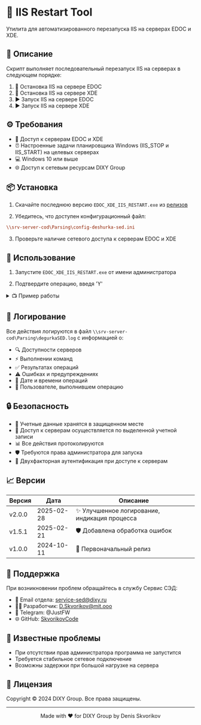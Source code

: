# 🔄 IIS Restart Tool

Утилита для автоматизированного перезапуска IIS на серверах EDOC и XDE.

## 📝 Описание

Скрипт выполняет последовательный перезапуск IIS на серверах в следующем порядке:
1. 🛑 Остановка IIS на сервере EDOC
2. 🛑 Остановка IIS на сервере XDE
3. ▶️ Запуск IIS на сервере EDOC
4. ▶️ Запуск IIS на сервере XDE

## ⚙️ Требования

- 🔑 Доступ к серверам EDOC и XDE
- ⏰ Настроенные задачи планировщика Windows (IIS_STOP и IIS_START) на целевых серверах
- 💻 Windows 10 или выше
- 🌐 Доступ к сетевым ресурсам DIXY Group

## 📦 Установка

1. Скачайте последнюю версию `EDOC_XDE_IIS_RESTART.exe` из [релизов](https://github.com/SkvorikovCode/IIS-Restart-Tool/releases)

2. Убедитесь, что доступен конфигурационный файл:
```ini
\\srv-server-cod\Parsing\config-deshurka-sed.ini
```

3. Проверьте наличие сетевого доступа к серверам EDOC и XDE

## 🚀 Использование

1. Запустите `EDOC_XDE_IIS_RESTART.exe` от имени администратора

2. Подтвердите операцию, введя 'Y'

<details>
<summary>📺 Пример работы</summary>

```
Перезапустить Edoc IIS и XDE IIS ? Y/n: Y

Начало процесса: Остановка IIS Edoc
[.....] Остановка IIS Edoc
Успешно: Остановка IIS Edoc

Начало процесса: Остановка IIS xDE
[.....] Остановка IIS xDE
Успешно: Остановка IIS xDE
```
</details>

## 📝 Логирование

Все действия логируются в файл `\\srv-server-cod\Parsing\degurkaSED.log` с информацией о:
- 🔍 Доступности серверов
- ⚡ Выполнении команд
- ✅ Результатах операций
- ⚠️ Ошибках и предупреждениях
- 📅 Дате и времени операций
- 👤 Пользователе, выполнившем операцию

## 🔒 Безопасность

- 🔐 Учетные данные хранятся в защищенном месте
- 👤 Доступ к серверам осуществляется по выделенной учетной записи
- 📊 Все действия протоколируются
- 🛡️ Требуются права администратора для запуска
- 🔑 Двухфакторная аутентификация при доступе к серверам

## 📈 Версии

| Версия | Дата | Описание |
|--------|------|----------|
| v2.0.0 | 2025-02-28 | ✨ Улучшенное логирование, индикация процесса |
| v1.5.1 | 2025-02-21 | 🛡️ Добавлена обработка ошибок |
| v1.0.0 | 2024-10-11 | 🎉 Первоначальный релиз |

## 💬 Поддержка

При возникновении проблем обращайтесь в службу Сервис СЭД:
- 📧 Email отдела: service-sed@dixy.ru
- 👨‍💻 Разработчик: D.Skvorikov@mit.ooo
- 📱 Telegram: @JustFW
- 🌐 GitHub: [SkvorikovCode](https://github.com/SkvorikovCode)

## 🐛 Известные проблемы

- При отсутствии прав администратора программа не запустится
- Требуется стабильное сетевое подключение
- Возможны задержки при большой нагрузке на сервера

## 📄 Лицензия

Copyright © 2024 DIXY Group. Все права защищены.

---
<div align="center">
Made with ❤️ for DIXY Group by Denis Skvorikov
</div>